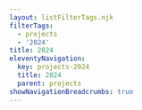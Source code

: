 ```yaml
---
layout: listFilterTags.njk
filterTags:
  - projects
  - '2024'
title: 2024
eleventyNavigation:
  key: projects-2024
  title: 2024
  parent: projects
showNavigationBreadcrumbs: true
---
```


<!--
@changed 2024.06.20, 20:22
-->
